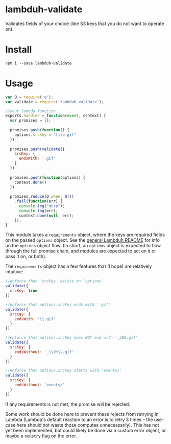 # lambduh-validate
Validates fields of your choice (like S3 keys that you do not want to operate on).

# Install

```
npm i --save lambduh-validate
```

# Usage

```javascript
var Q = require('q');
var validate = require('lambduh-validate');

//your lambda function
exports.handler = function(event, context) {
  var promises = [];
  
  promises.push(function() {
    options.srcKey = "file.gif"
  })
  
  promises.push(validate({
    srcKey: {
      endsWith: '.gif'
    }
  })
  
  promises.push(function(options) {
    context.done()
  })
  
  promises.reduce(Q.when, Q())
    .fail(function(err) {
      console.log("derp");
      console.log(err);
      context.done(null, err);
    });
}
```

This module takes a `requirements` object, where the keys are required fields on the passed `options` object. See the [general Lambduh README](https://github.com/lambduh/lambduh#usage---options-object-flow) for info on the `options` object flow. (In short, an `options` object is expected to flow through the full promise chain, and modules are expected to act on it or pass it on, or both).

The `requirements` object has a few features that (I hope) are relatively intuitive:

```javascript
//enforce that `srcKey` exists on `options`
validate({
  srcKey: true
})

//enforce that options.srcKey ends with '.gif'
validate({
  srcKey: {
    endsWith: '\\.gif'
  }
})

//enforce that options.srcKey does NOT end with '_300.gif'
validate({
  srcKey: {
    endsWithout: '_\\d+\\.gif'
  }
})

//enforce that options.srcKey starts with 'events/'
validate({
  srcKey: {
    endsWithout: 'events/'
  }
})
```

If any requirements is not met, the promise will be rejected.

Some work should be done here to prevent these rejects from retrying in Lambda (Lambda's default reaction to an error is to retry 3 times – the use-case here should not waste those computes unnecessarily). This has not yet been implemented, but could likely be done via a custom error object, or maybe a `noRetry` flag on the error.
